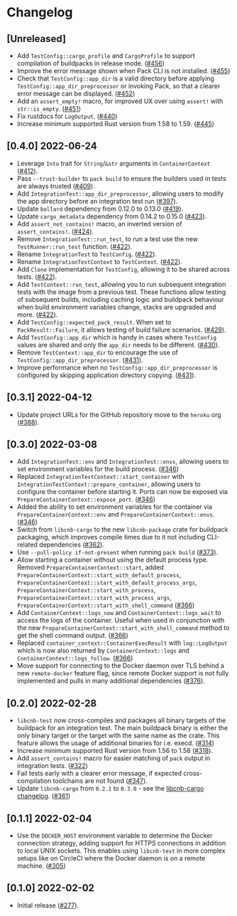 # Changelog

## [Unreleased]

- Add `TestConfig::cargo_profile` and `CargoProfile` to support compilation of buildpacks in release mode. ([#456](https://github.com/heroku/libcnb.rs/pull/456))
- Improve the error message shown when Pack CLI is not installed. ([#455](https://github.com/heroku/libcnb.rs/pull/455))
- Check that `TestConfig::app_dir` is a valid directory before applying `TestConfig::app_dir_preprocessor` or invoking Pack, so that a clearer error message can be displayed. ([#452](https://github.com/heroku/libcnb.rs/pull/452))
- Add an `assert_empty!` macro, for improved UX over using `assert!` with `str::is_empty`. ([#451](https://github.com/heroku/libcnb.rs/pull/451))
- Fix rustdocs for `LogOutput`. ([#440](https://github.com/heroku/libcnb.rs/pull/440))
- Increase minimum supported Rust version from 1.58 to 1.59. ([#445](https://github.com/heroku/libcnb.rs/pull/445))

## [0.4.0] 2022-06-24

- Leverage `Into` trait for `String`/`&str` arguments in `ContainerContext` ([#412](https://github.com/heroku/libcnb.rs/pull/412)).
- Pass `--trust-builder` to `pack build` to ensure the builders used in tests are always trusted ([#409](https://github.com/heroku/libcnb.rs/pull/409)).
- Add `IntegrationTest::app_dir_preprocessor`, allowing users to modify the app directory before an integration test run ([#397](https://github.com/heroku/libcnb.rs/pull/397)).
- Update `bollard` dependency from 0.12.0 to 0.13.0 ([#419](https://github.com/heroku/libcnb.rs/pull/419)).
- Update `cargo_metadata` dependency from 0.14.2 to 0.15.0 ([#423](https://github.com/heroku/libcnb.rs/pull/423)).
- Add `assert_not_contains!` macro, an inverted version of `assert_contains!`. ([#424](https://github.com/heroku/libcnb.rs/pull/424)).
- Remove `IntegrationTest::run_test`, to run a test use the new `TestRunner::run_test` function. ([#422](https://github.com/heroku/libcnb.rs/pull/422)).
- Rename `IntegrationTest` to `TestConfig`. ([#422](https://github.com/heroku/libcnb.rs/pull/422)).
- Rename `IntegrationTestContext` to `TestContext`. ([#422](https://github.com/heroku/libcnb.rs/pull/422)).
- Add `Clone` implementation for `TestConfig`, allowing it to be shared across tests. ([#422](https://github.com/heroku/libcnb.rs/pull/422)).
- Add `TestContext::run_test`, allowing you to run subsequent integration tests with the image from a previous test. These functions allow testing of subsequent builds, including caching logic and buildpack behaviour when build environment variables change, stacks are upgraded and more. ([#422](https://github.com/heroku/libcnb.rs/pull/422)).
- Add `TestConfig::expected_pack_result`. When set to `PackResult::Failure`, it allows testing of build failure scenarios. ([#429](https://github.com/heroku/libcnb.rs/pull/429)).
- Add `TestConfig::app_dir` which is handy in cases where `TestConfig` values are shared and only the `app_dir` needs to be different. ([#430](https://github.com/heroku/libcnb.rs/pull/430)).
- Remove `TestContext::app_dir` to encourage the use of `TestConfig::app_dir_preprocessor`. ([#431](https://github.com/heroku/libcnb.rs/pull/431)).
- Improve performance when no `TestConfig::app_dir_preprocessor` is configured by skipping application directory copying. ([#431](https://github.com/heroku/libcnb.rs/pull/431)).

## [0.3.1] 2022-04-12

- Update project URLs for the GitHub repository move to the `heroku` org ([#388](https://github.com/heroku/libcnb.rs/pull/388)).

## [0.3.0] 2022-03-08

- Add `IntegrationTest::env` and `IntegrationTest::envs`, allowing users to set environment variables for the build process. ([#346](https://github.com/heroku/libcnb.rs/pull/346))
- Replaced `IntegrationTestContext::start_container` with `IntegrationTestContext::prepare_container`, allowing users to configure the container before starting it. Ports can now be exposed via `PrepareContainerContext::expose_port`. ([#346](https://github.com/heroku/libcnb.rs/pull/346))
- Added the ability to set environment variables for the container via `PrepareContainerContext::env` and `PrepareContainerContext::envs`. ([#346](https://github.com/heroku/libcnb.rs/pull/346))
- Switch from `libcnb-cargo` to the new `libcnb-package` crate for buildpack packaging, which improves compile times due to it not including CLI-related dependencies ([#362](https://github.com/heroku/libcnb.rs/pull/362)).
- Use `--pull-policy if-not-present` when running `pack build` ([#373](https://github.com/heroku/libcnb.rs/pull/373)).
- Allow starting a container without using the default process type. Removed `PrepareContainerContext::start`, added `PrepareContainerContext::start_with_default_process`, `PrepareContainerContext::start_with_default_process_args`, `PrepareContainerContext::start_with_process`, `PrepareContainerContext::start_with_process_args`, `PrepareContainerContext::start_with_shell_command` ([#366](https://github.com/heroku/libcnb.rs/pull/366))
- Add `ContainerContext::logs_now` and `ContainerContext::logs_wait` to access the logs of the container. Useful when used in conjunction with the new `PrepareContainerContext::start_with_shell_command` method to get the shell command output. ([#366](https://github.com/heroku/libcnb.rs/pull/366))
- Replaced `container_context::ContainerExecResult` with `log::LogOutput` which is now also returned by `ContainerContext::logs` and `ContainerContext::logs_follow`. ([#366](https://github.com/heroku/libcnb.rs/pull/366))
- Move support for connecting to the Docker daemon over TLS behind a new `remote-docker` feature flag, since remote Docker support is not fully implemented and pulls in many additional dependencies ([#376](https://github.com/heroku/libcnb.rs/pull/376)).

## [0.2.0] 2022-02-28

- `libcnb-test` now cross-compiles and packages all binary targets of the buildpack for an integration test. The main buildpack binary is either the only binary target or the target with the same name as the crate. This feature allows the usage of additional binaries for i.e. execd. ([#314](https://github.com/heroku/libcnb.rs/pull/314))
- Increase minimum supported Rust version from 1.56 to 1.58 ([#318](https://github.com/heroku/libcnb.rs/pull/318)).
- Add `assert_contains!` macro for easier matching of `pack` output in integration tests. ([#322](https://github.com/heroku/libcnb.rs/pull/322))
- Fail tests early with a clearer error message, if expected cross-compilation toolchains are not found ([#347](https://github.com/heroku/libcnb.rs/pull/347)).
- Update `libcnb-cargo` from `0.2.1` to `0.3.0` - see the [libcnb-cargo changelog](../libcnb-cargo/CHANGELOG.md#030-2022-02-28). ([#361](https://github.com/heroku/libcnb.rs/pull/361))

## [0.1.1] 2022-02-04

- Use the `DOCKER_HOST` environment variable to determine the Docker connection strategy, adding support for HTTPS 
connections in addition to local UNIX sockets. This enables using `libcnb-test` in more complex setups like on CircleCI 
where the Docker daemon is on a remote machine. ([#305](https://github.com/heroku/libcnb.rs/pull/305))

## [0.1.0] 2022-02-02

- Initial release ([#277](https://github.com/heroku/libcnb.rs/pull/277)).
